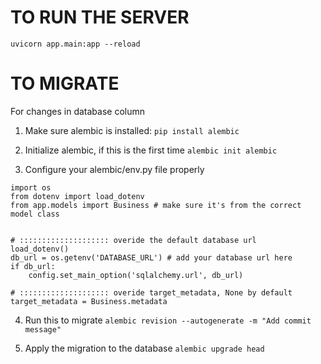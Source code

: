 # TO RUN THE SERVER
```uvicorn app.main:app --reload```

# TO MIGRATE
For changes in database column

1. Make sure alembic is installed:
```pip install alembic```

2. Initialize alembic, if this is the first time
```alembic init alembic```

3. Configure your alembic/env.py file properly
```
import os
from dotenv import load_dotenv
from app.models import Business # make sure it's from the correct model class


# :::::::::::::::::::: overide the default database url
load_dotenv()
db_url = os.getenv('DATABASE_URL') # add your database url here
if db_url:
    config.set_main_option('sqlalchemy.url', db_url)

# :::::::::::::::::::: overide target_metadata, None by default
target_metadata = Business.metadata
```

4. Run this to migrate
```alembic revision --autogenerate -m "Add commit message"```

5. Apply the migration to the database
```alembic upgrade head```

